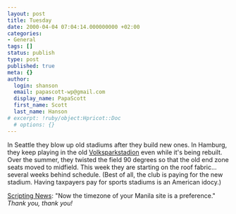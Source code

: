 ```yaml
---
layout: post
title: Tuesday
date: 2000-04-04 07:04:14.000000000 +02:00
categories:
- General
tags: []
status: publish
type: post
published: true
meta: {}
author:
  login: shanson
  email: papascott-wp@gmail.com
  display_name: PapaScott
  first_name: Scott
  last_name: Hanson
# excerpt: !ruby/object:Hpricot::Doc
  # options: {}
---
```

<p>In Seattle they blow up old stadiums after they build new ones. In Hamburg, they keep playing in the old <a href="http://www.stevie-online.de/stadion/bilder1.html">Volksparkstadion</a> even while it's being rebuilt. Over the summer, they twisted the field 90 degrees so that the old end zone seats moved to midfield. This week they are starting on the roof fabric... several weeks behind schedule. (Best of all, the club is paying for the new stadium. Having taxpayers pay for sports stadiums is an American idocy.)</p>
<p><a href="http://scriptingnews.userland.com/backissues/2000/04/03">Scripting News</a>:  "Now the timezone of your Manila site is a preference." <i>Thank you, thank you!</i></p>

